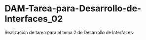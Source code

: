 # DAM-Tarea-para-Desarrollo-de-Interfaces_02
Realización de tarea para el tema 2 de Desarrollo de Interfaces
